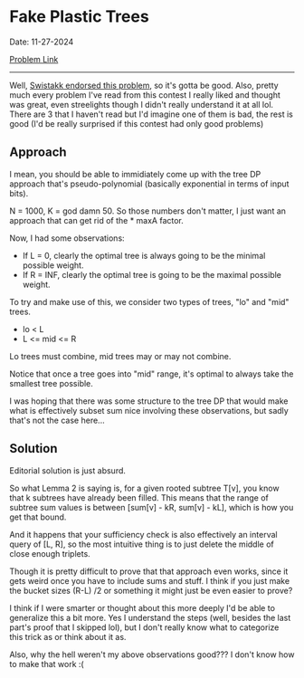 # Fake Plastic Trees

Date: 11-27-2024

[Problem Link](https://qoj.ac/contest/820/problem/2562)

---

Well, [Swistakk endorsed this problem](https://codeforces.com/blog/entry/109968#comment-979681), so it's gotta be good. Also, pretty much every problem I've read from this contest I really liked and thought was great, even streelights though I didn't really understand it at all lol. There are 3 that I haven't read but I'd imagine one of them is bad, the rest is good (I'd be really surprised if this contest had only good problems)

## Approach

I mean, you should be able to immidiately come up with the tree DP approach that's pseudo-polynomial (basically exponential in terms of input bits). 

N = 1000, K = god damn 50. So those numbers don't matter, I just want an approach that can get rid of the * maxA factor. 

Now, I had some observations:

- If L = 0, clearly the optimal tree is always going to be the minimal possible weight. 
- If R = INF, clearly the optimal tree is going to be the maximal possible weight. 

To try and make use of this, we consider two types of trees, "lo" and "mid" trees. 

- lo < L
- L <= mid <= R

Lo trees must combine, mid trees may or may not combine. 

Notice that once a tree goes into "mid" range, it's optimal to always take the smallest tree possible.

I was hoping that there was some structure to the tree DP that would make what is effectively subset sum nice involving these observations, but sadly that's not the case here...

## Solution

Editorial solution is just absurd. 

So what Lemma 2 is saying is, for a given rooted subtree T[v], you know that k subtrees have already been filled. This means that the range of subtree sum values is between [sum[v] - kR, sum[v] - kL], which is how you get that bound. 

And it happens that your sufficiency check is also effectively an interval query of [L, R], so the most intuitive thing is to just delete the middle of close enough triplets. 

Though it is pretty difficult to prove that that approach even works, since it gets weird once you have to include sums and stuff. I think if you just make the bucket sizes (R-L) /2 or something it might just be even easier to prove? 

I think if I were smarter or thought about this more deeply I'd be able to generalize this a bit more. Yes I understand the steps (well, besides the last part's proof that I skipped lol), but I don't really know what to categorize this trick as or think about it as. 

Also, why the hell weren't my above observations good??? I don't know how to make that work :( 

    